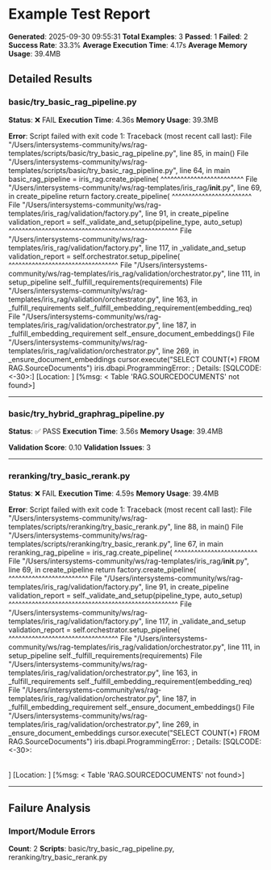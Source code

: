 # Example Test Report
**Generated**: 2025-09-30 09:55:31
**Total Examples**: 3
**Passed**: 1
**Failed**: 2
**Success Rate**: 33.3%
**Average Execution Time**: 4.17s
**Average Memory Usage**: 39.4MB

## Detailed Results

### basic/try_basic_rag_pipeline.py
**Status**: ❌ FAIL
**Execution Time**: 4.36s
**Memory Usage**: 39.3MB

**Error**: Script failed with exit code 1: Traceback (most recent call last):
  File "/Users/intersystems-community/ws/rag-templates/scripts/basic/try_basic_rag_pipeline.py", line 85, in <module>
    main()
  File "/Users/intersystems-community/ws/rag-templates/scripts/basic/try_basic_rag_pipeline.py", line 64, in main
    basic_rag_pipeline = iris_rag.create_pipeline(
                         ^^^^^^^^^^^^^^^^^^^^^^^^^
  File "/Users/intersystems-community/ws/rag-templates/iris_rag/__init__.py", line 69, in create_pipeline
    return factory.create_pipeline(
           ^^^^^^^^^^^^^^^^^^^^^^^^
  File "/Users/intersystems-community/ws/rag-templates/iris_rag/validation/factory.py", line 91, in create_pipeline
    validation_report = self._validate_and_setup(pipeline_type, auto_setup)
                        ^^^^^^^^^^^^^^^^^^^^^^^^^^^^^^^^^^^^^^^^^^^^^^^^^^^
  File "/Users/intersystems-community/ws/rag-templates/iris_rag/validation/factory.py", line 117, in _validate_and_setup
    validation_report = self.orchestrator.setup_pipeline(
                        ^^^^^^^^^^^^^^^^^^^^^^^^^^^^^^^^^
  File "/Users/intersystems-community/ws/rag-templates/iris_rag/validation/orchestrator.py", line 111, in setup_pipeline
    self._fulfill_requirements(requirements)
  File "/Users/intersystems-community/ws/rag-templates/iris_rag/validation/orchestrator.py", line 163, in _fulfill_requirements
    self._fulfill_embedding_requirement(embedding_req)
  File "/Users/intersystems-community/ws/rag-templates/iris_rag/validation/orchestrator.py", line 187, in _fulfill_embedding_requirement
    self._ensure_document_embeddings()
  File "/Users/intersystems-community/ws/rag-templates/iris_rag/validation/orchestrator.py", line 269, in _ensure_document_embeddings
    cursor.execute("SELECT COUNT(*) FROM RAG.SourceDocuments")
iris.dbapi.ProgrammingError: <SQL ERROR>; Details: [SQLCODE: <-30>:<Table or view not found>]
[Location: <Prepare>]
[%msg: < Table 'RAG.SOURCEDOCUMENTS' not found>]

---

### basic/try_hybrid_graphrag_pipeline.py
**Status**: ✅ PASS
**Execution Time**: 3.56s
**Memory Usage**: 39.4MB

**Validation Score**: 0.10
**Validation Issues**: 3

---

### reranking/try_basic_rerank.py
**Status**: ❌ FAIL
**Execution Time**: 4.59s
**Memory Usage**: 39.4MB

**Error**: Script failed with exit code 1: Traceback (most recent call last):
  File "/Users/intersystems-community/ws/rag-templates/scripts/reranking/try_basic_rerank.py", line 88, in <module>
    main()
  File "/Users/intersystems-community/ws/rag-templates/scripts/reranking/try_basic_rerank.py", line 67, in main
    reranking_rag_pipeline = iris_rag.create_pipeline(
                             ^^^^^^^^^^^^^^^^^^^^^^^^^
  File "/Users/intersystems-community/ws/rag-templates/iris_rag/__init__.py", line 69, in create_pipeline
    return factory.create_pipeline(
           ^^^^^^^^^^^^^^^^^^^^^^^^
  File "/Users/intersystems-community/ws/rag-templates/iris_rag/validation/factory.py", line 91, in create_pipeline
    validation_report = self._validate_and_setup(pipeline_type, auto_setup)
                        ^^^^^^^^^^^^^^^^^^^^^^^^^^^^^^^^^^^^^^^^^^^^^^^^^^^
  File "/Users/intersystems-community/ws/rag-templates/iris_rag/validation/factory.py", line 117, in _validate_and_setup
    validation_report = self.orchestrator.setup_pipeline(
                        ^^^^^^^^^^^^^^^^^^^^^^^^^^^^^^^^^
  File "/Users/intersystems-community/ws/rag-templates/iris_rag/validation/orchestrator.py", line 111, in setup_pipeline
    self._fulfill_requirements(requirements)
  File "/Users/intersystems-community/ws/rag-templates/iris_rag/validation/orchestrator.py", line 163, in _fulfill_requirements
    self._fulfill_embedding_requirement(embedding_req)
  File "/Users/intersystems-community/ws/rag-templates/iris_rag/validation/orchestrator.py", line 187, in _fulfill_embedding_requirement
    self._ensure_document_embeddings()
  File "/Users/intersystems-community/ws/rag-templates/iris_rag/validation/orchestrator.py", line 269, in _ensure_document_embeddings
    cursor.execute("SELECT COUNT(*) FROM RAG.SourceDocuments")
iris.dbapi.ProgrammingError: <SQL ERROR>; Details: [SQLCODE: <-30>:<Table or view not found>]
[Location: <Prepare>]
[%msg: < Table 'RAG.SOURCEDOCUMENTS' not found>]

---

## Failure Analysis

### Import/Module Errors
**Count**: 2
**Scripts**: basic/try_basic_rag_pipeline.py, reranking/try_basic_rerank.py

